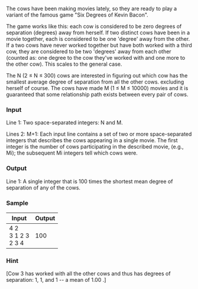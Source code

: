 The cows have been making movies lately, so they are ready to play a variant of the famous game "Six Degrees of Kevin Bacon".      

The game works like this: each cow is considered to be zero degrees of separation (degrees) away from herself. If two distinct cows have been in a movie together, each is considered to be one 'degree' away from the other. If a two cows have never worked together but have both worked with a third cow, they are considered to be two 'degrees' away from each other (counted as: one degree to the cow they've worked with and one more to the other cow). This scales to the general case.      

The N (2 ≤ N ≤ 300) cows are interested in figuring out which cow has the smallest average degree of separation from all the other cows. excluding herself of course. The cows have made M (1 ≤ M ≤ 10000) movies and it is guaranteed that some relationship path exists between every pair of cows.   

### Input  
Line 1: Two space-separated integers: N and M.

Lines 2: M+1: Each input line contains a set of two or more space-separated integers that describes the cows appearing in a single movie. The first integer is the number of cows participating in the described movie, (e.g., Mi); the subsequent Mi integers tell which cows were.

### Output
Line 1: A single integer that is 100 times the shortest mean degree of separation of any of the cows.

### Sample
| Input | Output |
| -------- | -------- |
|4 2<br>3 1 2 3<br>2 3 4|100|

### Hint
[Cow 3 has worked with all the other cows and thus has degrees of separation: 1, 1, and 1 -- a mean of 1.00 .]
